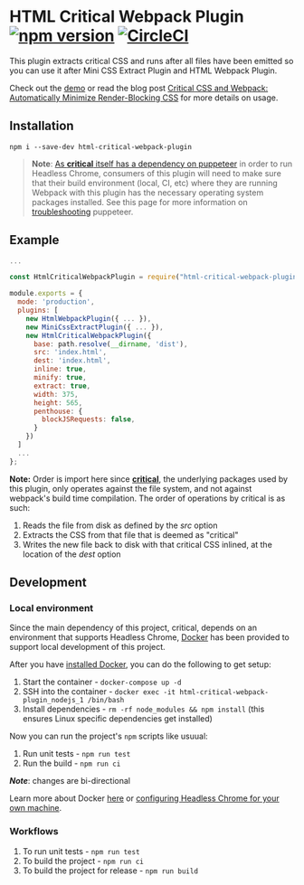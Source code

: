 # HTML Critical Webpack Plugin [![npm version](https://badge.fury.io/js/html-critical-webpack-plugin.svg)](https://badge.fury.io/js/html-critical-webpack-plugin) [![CircleCI](https://circleci.com/gh/anthonygore/html-critical-webpack-plugin/tree/master.svg?style=svg)](https://circleci.com/gh/anthonygore/html-critical-webpack-plugin/tree/master)

This plugin extracts critical CSS and runs after all files have been emitted so you can use it after Mini CSS Extract Plugin and HTML Webpack Plugin. 

Check out the [demo](https://github.com/anthonygore/hcwp-demo) or read the blog post [Critical CSS and Webpack: Automatically Minimize Render-Blocking CSS](https://vuejsdevelopers.com/2017/07/24/critical-css-webpack/) for more details on usage.

## Installation

```
npm i --save-dev html-critical-webpack-plugin
```

> **Note**: [As **critical** itself has a dependency on puppeteer](https://github.com/addyosmani/critical/releases/tag/v1.0.0) in order to run Headless Chrome, consumers of this plugin will need to make sure that their build environment (local, CI, etc) where they are running Webpack with this plugin has the necessary operating system packages installed.  See this page for more information on [troubleshooting](https://github.com/GoogleChrome/puppeteer/blob/master/docs/troubleshooting.md) puppeteer.

## Example

```js
...

const HtmlCriticalWebpackPlugin = require("html-critical-webpack-plugin");

module.exports = {
  mode: 'production',
  plugins: [
    new HtmlWebpackPlugin({ ... }),
    new MiniCssExtractPlugin({ ... }),
    new HtmlCriticalWebpackPlugin({
      base: path.resolve(__dirname, 'dist'),
      src: 'index.html',
      dest: 'index.html',
      inline: true,
      minify: true,
      extract: true,
      width: 375,
      height: 565,
      penthouse: {
        blockJSRequests: false,
      }
    })
  ]
  ...
};
```

**Note:** Order is import here since [**critical**](https://www.npmjs.com/package/critical), the underlying packages used by this plugin, only operates against the file system, and not against webpack's build time compilation.  The order of operations by critical is as such:
1. Reads the file from disk as defined by the _src_ option
2. Extracts the CSS from that file that is deemed as "critical"
3. Writes the new file back to disk with that critical CSS inlined, at the location of the _dest_ option

## Development

### Local environment

Since the main dependency of this project, critical, depends on an environment that supports Headless Chrome, [Docker](https://www.docker.com/) has been provided to support local development of this project.

After you have [installed Docker](https://www.docker.com/community-edition), you can do the following to get setup:
1. Start the container - `docker-compose up -d`
1. SSH into the container - `docker exec -it html-critical-webpack-plugin_nodejs_1 /bin/bash`
1. Install dependencies - `rm -rf node_modules && npm install` (this ensures Linux specific dependencies get installed)

Now you can run the project's `npm` scripts like usuual:
1. Run unit tests - `npm run test`
1. Run the build - `npm run ci`

**_Note_**: changes are bi-directional

Learn more about Docker [here](https://docs.docker.com/get-started/) or [configuring Headless Chrome for your own machine](https://github.com/GoogleChrome/puppeteer/blob/master/docs/troubleshooting.md).

### Workflows

1. To run unit tests - `npm run test`
1. To build the project - `npm run ci`
1. To build the project for release - `npm run build`
